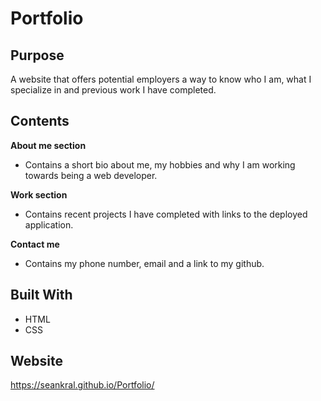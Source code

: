 # Portfolio

## Purpose

A website that offers potential employers a way to know who I am, what I specialize in and previous work I have completed.

## Contents

**About me section**

- Contains a short bio about me, my hobbies and why I am working towards being a web developer.

**Work section**

- Contains recent projects I have completed with links to the deployed application.

**Contact me**

- Contains my phone number, email and a link to my github.

## Built With

- HTML
- CSS

## Website

https://seankral.github.io/Portfolio/



